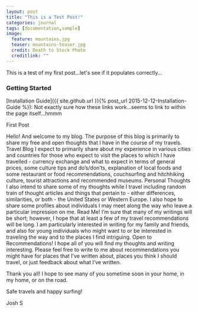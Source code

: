 ```yaml
---
layout: post
title: "This is a Test Post!"
categories: journal
tags: [documentation,sample]
image:
  feature: mountains.jpg
  teaser: mountains-teaser.jpg
  credit: Death to Stock Photo
  creditlink: ""
---
```


This is a test of my first post...let's see if it populates correctly...


### Getting Started

[Installation Guide]({{ site.github.url }}{% post_url 2015-12-12-Installation-Guide %}): Not exactly sure how these links work...seems to link to within the page itself...hmmm


First Post

Hello! And welcome to my blog. The purpose of this blog is primarily to share my free and open thoughts that I have in the course of my travels.
Travel Blog
I expect to primarily share about my experience in various cities and countries for those who expect to visit the places to which I have travelled - currency exchange and what to expect in terms of general prices, some culture tips and do’s/don’ts, explanation of local foods and some restaurant or food recommendations, couchsurfing and hitchhiking culture, tourist attractions and recommended museums.
Personal Thoughts
I also intend to share some of my thoughts while I travel including random train of thought articles and things that pertain to - either differences, similarities, or both - the United States or Western Europe. I also hope to share some profiles about individuals I may meet along the way who leave a particular impression on me.
Read Me!
I’m sure that many of my writings will be short; however, I hope that at least a few of my travel recommendations will be long. I am particularly interested in writing for my family and friends, and also for young individuals who might want to or be interested in traveling the way and to the places I find intriguing.
Open to Recommendations!
I hope all of you will find my thoughts and writing interesting. Please feel free to write to me about recommendations you might have for places that I’ve written about, places you think I should travel, or just feedback about what I’ve written.

Thank you all! I hope to see many of you sometime soon in your home, in my home, or on the road.

Safe travels and happy surfing!

Josh S
